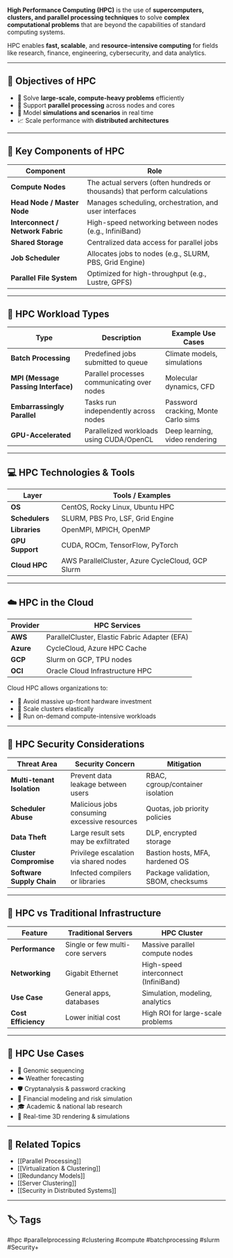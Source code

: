 **High Performance Computing (HPC)** is the use of **supercomputers, clusters, and parallel processing techniques** to solve **complex computational problems** that are beyond the capabilities of standard computing systems.

HPC enables **fast, scalable**, and **resource-intensive computing** for fields like research, finance, engineering, cybersecurity, and data analytics.

---

## 🎯 Objectives of HPC

- 🧮 Solve **large-scale, compute-heavy problems** efficiently
- 🧱 Support **parallel processing** across nodes and cores
- 🧠 Model **simulations and scenarios** in real time
- 📈 Scale performance with **distributed architectures**

---

## 🧱 Key Components of HPC

| Component           | Role                                                           |
|---------------------|----------------------------------------------------------------|
| **Compute Nodes**    | The actual servers (often hundreds or thousands) that perform calculations |
| **Head Node / Master Node** | Manages scheduling, orchestration, and user interfaces |
| **Interconnect / Network Fabric** | High-speed networking between nodes (e.g., InfiniBand) |
| **Shared Storage**   | Centralized data access for parallel jobs                     |
| **Job Scheduler**    | Allocates jobs to nodes (e.g., SLURM, PBS, Grid Engine)       |
| **Parallel File System** | Optimized for high-throughput (e.g., Lustre, GPFS)         |

---

## 🧪 HPC Workload Types

| Type                   | Description                                 | Example Use Cases                      |
|------------------------|---------------------------------------------|----------------------------------------|
| **Batch Processing**    | Predefined jobs submitted to queue         | Climate models, simulations            |
| **MPI (Message Passing Interface)** | Parallel processes communicating over nodes | Molecular dynamics, CFD               |
| **Embarrassingly Parallel** | Tasks run independently across nodes    | Password cracking, Monte Carlo sims    |
| **GPU-Accelerated**     | Parallelized workloads using CUDA/OpenCL    | Deep learning, video rendering         |

---

## 💻 HPC Technologies & Tools

| Layer            | Tools / Examples                               |
|------------------|------------------------------------------------|
| **OS**            | CentOS, Rocky Linux, Ubuntu HPC               |
| **Schedulers**    | SLURM, PBS Pro, LSF, Grid Engine              |
| **Libraries**     | OpenMPI, MPICH, OpenMP                        |
| **GPU Support**   | CUDA, ROCm, TensorFlow, PyTorch               |
| **Cloud HPC**     | AWS ParallelCluster, Azure CycleCloud, GCP Slurm |

---

## ☁️ HPC in the Cloud

| Provider    | HPC Services                                |
|-------------|----------------------------------------------|
| **AWS**     | ParallelCluster, Elastic Fabric Adapter (EFA)|
| **Azure**   | CycleCloud, Azure HPC Cache                  |
| **GCP**     | Slurm on GCP, TPU nodes                      |
| **OCI**     | Oracle Cloud Infrastructure HPC              |

Cloud HPC allows organizations to:
- 🚫 Avoid massive up-front hardware investment
- 🔁 Scale clusters elastically
- 🧠 Run on-demand compute-intensive workloads

---

## 🔐 HPC Security Considerations

| Threat Area               | Security Concern                                 | Mitigation                          |
|---------------------------|--------------------------------------------------|-------------------------------------|
| **Multi-tenant Isolation**| Prevent data leakage between users               | RBAC, cgroup/container isolation     |
| **Scheduler Abuse**       | Malicious jobs consuming excessive resources     | Quotas, job priority policies        |
| **Data Theft**            | Large result sets may be exfiltrated             | DLP, encrypted storage               |
| **Cluster Compromise**    | Privilege escalation via shared nodes            | Bastion hosts, MFA, hardened OS      |
| **Software Supply Chain** | Infected compilers or libraries                  | Package validation, SBOM, checksums  |

---

## 🔁 HPC vs Traditional Infrastructure

| Feature             | Traditional Servers                 | HPC Cluster                           |
|---------------------|-------------------------------------|----------------------------------------|
| **Performance**      | Single or few multi-core servers    | Massive parallel compute nodes         |
| **Networking**       | Gigabit Ethernet                   | High-speed interconnect (InfiniBand)   |
| **Use Case**         | General apps, databases             | Simulation, modeling, analytics        |
| **Cost Efficiency**  | Lower initial cost                 | High ROI for large-scale problems      |

---

## 🧠 HPC Use Cases

- 🧬 Genomic sequencing
- ☁️ Weather forecasting
- 🛡 Cryptanalysis & password cracking
- 💸 Financial modeling and risk simulation
- 🎓 Academic & national lab research
- 🔬 Real-time 3D rendering & simulations

---

## 📎 Related Topics

- [[Parallel Processing]]
- [[Virtualization & Clustering]]
- [[Redundancy Models]]
- [[Server Clustering]]
- [[Security in Distributed Systems]]

---

## 🏷 Tags

#hpc #parallelprocessing #clustering #compute #batchprocessing #slurm #Security+
